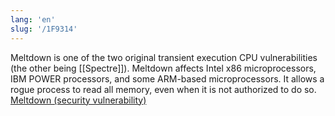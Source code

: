 ```yaml
---
lang: 'en'
slug: '/1F9314'
---
```


Meltdown is one of the two original transient execution CPU vulnerabilities (the other being [[Spectre]]). Meltdown affects Intel x86 microprocessors, IBM POWER processors, and some ARM-based microprocessors. It allows a rogue process to read all memory, even when it is not authorized to do so. [Meltdown (security vulnerability)](<https://en.wikipedia.org/wiki/Meltdown_(security_vulnerability)>)
